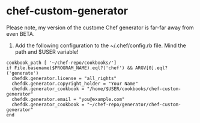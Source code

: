 # chef-custom-generator

Please note, my version of the custome Chef generator is far-far away from even BETA. 

1) Add the following configuration to the ~/.chef/config.rb file. Mind the path and $USER variable!

```
cookbook_path [ '~/chef-repo/cookbooks/']
if File.basename($PROGRAM_NAME).eql?('chef') && ARGV[0].eql?('generate')
  chefdk.generator.license = "all_rights"
  chefdk.generator.copyright_holder = "Your Name"
  chefdk.generator_cookbook = "/home/$USER/cookbooks/chef-custom-generator"
  chefdk.generator.email = "you@example.com"
  chefdk.generator_cookbook = "~/chef-repo/generator/chef-custom-generator"
end
```
